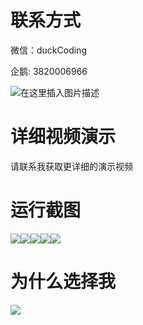 # 联系方式

微信：duckCoding

企鹅: 3820006966

![在这里插入图片描述](http://upload.cxycsx.vip/91ab4bcb4f2c4c6db86365bb6d6e9c62.jpeg)

# 详细视频演示

请联系我获取更详细的演示视频

# 运行截图

![](http://www.bysj52.com/uploadfile/ueditor/image/202306/%E6%AF%95%E8%AE%BEspringboot309%E5%9F%BA%E4%BA%8EWeb%E6%89%8B%E5%B7%A5%E8%89%BA%E5%93%81%E9%94%80%E5%94%AE%E7%B3%BB%E7%BB%9F%E7%9A%84%E5%BC%80%E5%8F%91%E4%B8%8E%E5%AE%9E%E7%8E%B0%E6%AF%95%E4%B8%9A%E8%AE%BE%E8%AE%A1/5.png)![](http://www.bysj52.com/uploadfile/ueditor/image/202306/%E6%AF%95%E8%AE%BEspringboot309%E5%9F%BA%E4%BA%8EWeb%E6%89%8B%E5%B7%A5%E8%89%BA%E5%93%81%E9%94%80%E5%94%AE%E7%B3%BB%E7%BB%9F%E7%9A%84%E5%BC%80%E5%8F%91%E4%B8%8E%E5%AE%9E%E7%8E%B0%E6%AF%95%E4%B8%9A%E8%AE%BE%E8%AE%A1/1.png)![](http://www.bysj52.com/uploadfile/ueditor/image/202306/%E6%AF%95%E8%AE%BEspringboot309%E5%9F%BA%E4%BA%8EWeb%E6%89%8B%E5%B7%A5%E8%89%BA%E5%93%81%E9%94%80%E5%94%AE%E7%B3%BB%E7%BB%9F%E7%9A%84%E5%BC%80%E5%8F%91%E4%B8%8E%E5%AE%9E%E7%8E%B0%E6%AF%95%E4%B8%9A%E8%AE%BE%E8%AE%A1/4.png)![](http://www.bysj52.com/uploadfile/ueditor/image/202306/%E6%AF%95%E8%AE%BEspringboot309%E5%9F%BA%E4%BA%8EWeb%E6%89%8B%E5%B7%A5%E8%89%BA%E5%93%81%E9%94%80%E5%94%AE%E7%B3%BB%E7%BB%9F%E7%9A%84%E5%BC%80%E5%8F%91%E4%B8%8E%E5%AE%9E%E7%8E%B0%E6%AF%95%E4%B8%9A%E8%AE%BE%E8%AE%A1/2.png)![](http://www.bysj52.com/uploadfile/ueditor/image/202306/%E6%AF%95%E8%AE%BEspringboot309%E5%9F%BA%E4%BA%8EWeb%E6%89%8B%E5%B7%A5%E8%89%BA%E5%93%81%E9%94%80%E5%94%AE%E7%B3%BB%E7%BB%9F%E7%9A%84%E5%BC%80%E5%8F%91%E4%B8%8E%E5%AE%9E%E7%8E%B0%E6%AF%95%E4%B8%9A%E8%AE%BE%E8%AE%A1/3.png)

# 为什么选择我

![](http://upload.cxycsx.vip/%E7%A8%8B%E5%BA%8F%E8%AE%BE%E8%AE%A1.png)

